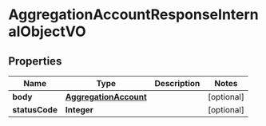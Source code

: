 
# AggregationAccountResponseInternalObjectVO

## Properties
Name | Type | Description | Notes
------------ | ------------- | ------------- | -------------
**body** | [**AggregationAccount**](AggregationAccount.md) |  |  [optional]
**statusCode** | **Integer** |  |  [optional]



